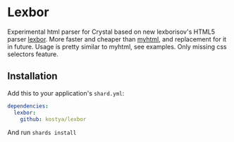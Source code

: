 # Lexbor

Experimental html parser for Crystal based on new lexborisov's HTML5 parser [lexbor](https://github.com/lexbor/lexbor). More faster and cheaper than [myhtml](https://github.com/kostya/myhtml), and replacement for it in future. Usage is pretty similar to myhtml, see examples. Only missing css selectors feature.

## Installation


Add this to your application's `shard.yml`:

```yaml
dependencies:
  lexbor:
    github: kostya/lexbor
```

And run `shards install`

